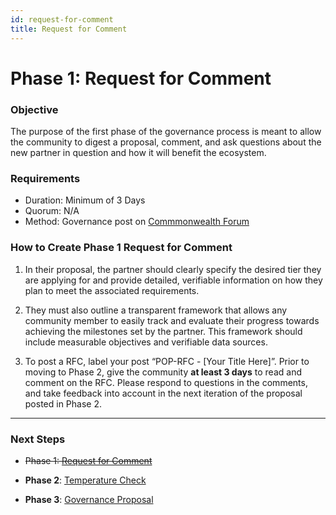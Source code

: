 ```yaml
---
id: request-for-comment
title: Request for Comment
---
```


# Phase 1: Request for Comment

### **Objective**
The purpose of the first phase of the governance process is meant to allow the community to digest a proposal, comment, and ask questions about the new partner in question and how it will benefit the ecosystem.

### **Requirements**
- Duration: Minimum of 3 Days
- Quorum: N/A
- Method: Governance post on [Commmonwealth Forum](https://commonwealth.im/maia-dao/discussions) 

### **How to Create Phase 1 Request for Comment**

1. In their proposal, the partner should clearly specify the desired tier they are applying for and provide detailed, verifiable information on how they plan to meet the associated requirements. 

2. They must also outline a transparent framework that allows any community member to easily track and evaluate their progress towards achieving the milestones set by the partner. This framework should include measurable objectives and verifiable data sources.

3. To post a RFC, label your post “POP-RFC - [Your Title Here]”. Prior to moving to Phase 2, give the community **at least 3 days** to read and comment on the RFC. Please respond to questions in the comments, and take feedback into account in the next iteration of the proposal posted in Phase 2.


---
### **Next Steps** 
- ~~Phase 1: [Request for Comment][phase-1]~~

- **Phase 2**: [Temperature Check][phase-2] 

- **Phase 3**: [Governance Proposal][phase-3]

[phase-1]: ./request-for-comment
[phase-2]: ./temperature-check
[phase-3]: ./governance-proposal